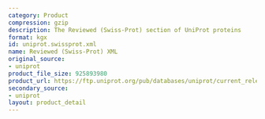```yaml
---
category: Product
compression: gzip
description: The Reviewed (Swiss-Prot) section of UniProt proteins
format: kgx
id: uniprot.swissprot.xml
name: Reviewed (Swiss-Prot) XML
original_source:
- uniprot
product_file_size: 925893980
product_url: https://ftp.uniprot.org/pub/databases/uniprot/current_release/knowledgebase/complete/uniprot_sprot.xml.gz
secondary_source:
- uniprot
layout: product_detail
---
```

